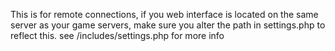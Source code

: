 This is for remote connections, if you web interface is located on the same server as your game servers, make sure you alter the path in settings.php to reflect this. see /includes/settings.php for more info
